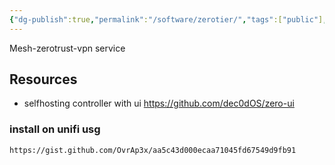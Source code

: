 ```yaml
---
{"dg-publish":true,"permalink":"/software/zerotier/","tags":["public"],"noteIcon":"1","created":"2022-12-23T10:22:06.394+01:00","updated":"2022-12-23T10:22:06.395+01:00"}
---
```



Mesh-zerotrust-vpn service

## Resources
- selfhosting controller with ui https://github.com/dec0dOS/zero-ui


### install on unifi usg
```gist
https://gist.github.com/OvrAp3x/aa5c43d000ecaa71045fd67549d9fb91
```